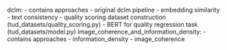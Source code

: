 dclm:
    - contains approaches
        - original dclm pipeline
        - embedding similarity 
        - text consistency
        - quality scoring dataset construction (tud_datasets/quality_scoring.py)
        - BERT for quality regression task (tud_datasets/model.py)
image_coherence_and_information_density:
    - contains approaches
        - information_density
        - image_coherence
